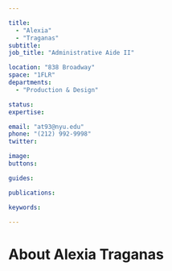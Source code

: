 ```yaml
---

title:
  - "Alexia"
  - "Traganas"
subtitle: 
job_title: "Administrative Aide II"

location: "838 Broadway"
space: "1FLR"
departments:
  - "Production & Design"

status: 
expertise:

email: "at93@nyu.edu"
phone: "(212) 992-9998"
twitter: 

image: 
buttons:

guides:

publications:

keywords:

---
```


# About Alexia Traganas


